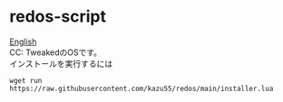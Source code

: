 # redos-script
[English](https://github.com/kazu55/redos/blob/main/readme-en.md)  
CC: TweakedのOSです。  
インストールを実行するには
```
wget run https://raw.githubusercontent.com/kazu55/redos/main/installer.lua
```
